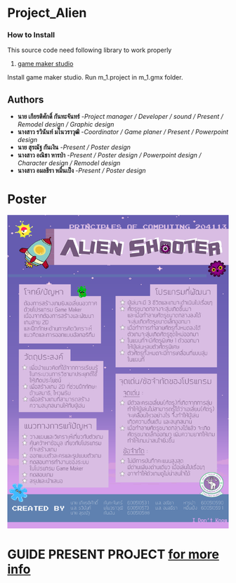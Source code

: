 # Project_Alien

### How to Install
This source code need following library to work properly
1. [game maker studio](https://www.yoyogames.com/get)

Install game maker studio. Run m_1.project in m_1.gmx folder.


## Authors
* **นาย เกียรติศักดิ์ กันทะจันทร์** -*Project manager / Developer / sound / Present / Remodel design / Graphic design* 
* **นางสาว รวินันท์  มโนวราวุฒิ** -*Coordinator / Game planer / Present / Powerpoint design*
* **นาย สุรณัฐ กันเงิน** -*Present / Poster design*
* **นางสาว อณิชา หารป่า** -*Present / Poster design / Powerpoint design / Character design / Remodel design*
* **นางสาว อมลธีรา หมื่นเป็ง** -*Present / Poster design*

# Poster
![alt_text](https://github.com/fkiadtisak/project_ALIEN_SHOOTER-/blob/master/Poster.jpg)

# GUIDE PRESENT PROJECT [for more info](https://github.com/fkiadtisak/project_ALIEN_SHOOTER-/blob/master/ALIEN%20SHOOTER.pdf)
